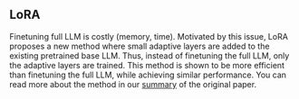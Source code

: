 ## LoRA

Finetuning full LLM is costly (memory, time). Motivated by this issue, LoRA proposes a new method where small adaptive layers are added to the existing pretrained base LLM. Thus, instead of finetuning the full LLM, only the adaptive layers are trained. This method is shown to be more efficient than finetuning the full LLM, while achieving similar performance. You can read more about the method in our [summary](lora_summary.pdf) of the original paper.


